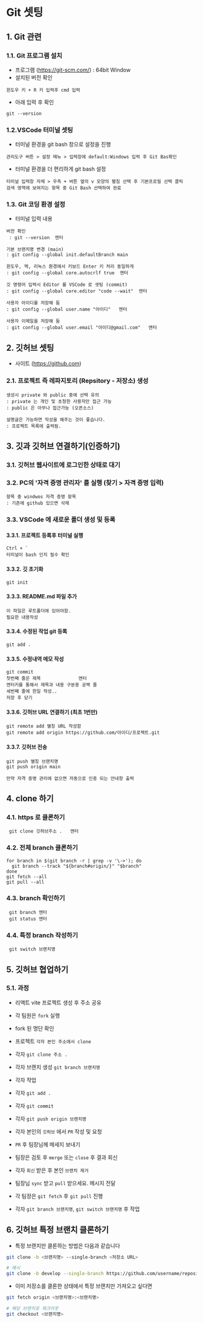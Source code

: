 # Git 셋팅

## 1. Git 관련

### 1.1. Git 프로그램 설치

- 프로그램 (https://git-scm.com/) : 64bit Window
- 설치된 버전 확인

```
윈도우 키 + R 키 입력후 cmd 입력
```

- 아래 입력 후 확인

```
git --version
```

### 1.2.VSCode 터미널 셋팅

- 터미널 환경을 git bash 창으로 설정을 진행

```
관리도구 버튼 > 설정 메뉴 > 입력창에 default:Windows 입력 후 Git Bas확인
```

- 터미널 환경을 더 편리하게 git bash 설정

```
터미널 입력창 자체 > 우측 + 버튼 옆의 v 모양의 펼침 선택 후 기본프로필 선택 클릭
검색 영역에 보여지는 항목 중 Git Bash 선택하여 완료
```

### 1.3. Git 코딩 환경 설정

- 터미널 입력 내용

```
버전 확인
 : git --version  엔터

기본 브랜치명 변경 (main)
: git config --global init.defaultBranch main

윈도우, 맥, 리눅스 환경에서 키보드 Enter 키 처리 동일하게
: git config --global core.autocrlf true  엔터

깃 명령어 입력시 Editor 를 VSCode 로 셋팅 (commit)
: git config --global core.editor "code --wait"  엔터

사용자 아이디를 저장해 둠
: git config --global user.name "아이디"   엔터

사용자 이메일을 저장해 둠
: git config --global user.email "아이디@gmail.com"   엔터

```

## 2. 깃허브 셋팅

- 사이트 (https://github.com)

### 2.1. 프로젝트 즉 레파지토리 (Repsitory - 저장소) 생성

```
생성시 private 와 public 중에 선택 유의
: private 는 개인 및 초청한 사용자만 접근 가능
: public 은 아무나 접근가능 (오픈소스)

설명글은 가능하면 작성을 해주는 것이 좋습니다.
: 프로젝트 목록에 출력됨.
```

## 3. 깃과 깃허브 연결하기(인증하기)

### 3.1. 깃허브 웹사이트에 로그인한 상태로 대기

### 3.2. PC의 '자격 증명 관리자' 를 실행 (찾기 > 자격 증명 입력)

```
항목 중 windwos 자격 증명 항목
: 기존에 github 있으면 삭제
```

### 3.3. VSCode 에 새로운 폴더 생성 및 등록

#### 3.3.1. 프로젝트 등록후 터미널 실행

```
Ctrl + `
터미널이 bash 인지 필수 확인
```

#### 3.3.2. 깃 초기화

```
git init
```

#### 3.3.3. README.md 파일 추가

```
이 파일은 루트폴더에 있어야함.
필요한 내용작성
```

#### 3.3.4. 수정된 작업 git 등록

```
git add .
```

#### 3.3.5. 수정내역 메모 작성

```
git commit
첫번째 줄은 제목              엔터
엔터키를 통해서 제목과 내용 구분용 공백 줄
세번째 줄에 한일 작성..
저장 후 닫기
```

#### 3.3.6. 깃허브 URL 연결하기 (최초 1번만)

```
git remote add 별칭 URL 작성함
git remote add origin https://github.com/아이디/프로젝트.git
```

#### 3.3.7. 깃허브 전송

```
git push 별칭 브랜치명
git push origin main

만약 자격 증명 관리에 없으면 자동으로 인증 되는 안내창 출력
```

## 4. clone 하기

### 4.1. https 로 클론하기

```
 git clone 깃허브주소 .   엔터
```

### 4.2. 전체 branch 클론하기

```
for branch in $(git branch -r | grep -v '\->'); do
  git branch --track "${branch#origin/}" "$branch"
done
git fetch --all
git pull --all
```

### 4.3. branch 확인하기

```
 git branch 엔터
 git status 엔터
```

### 4.4. 특정 branch 작성하기

```
 git switch 브랜치명
```

## 5. 깃허브 협업하기

### 5.1. 과정

- 리액트 vite 프로젝트 생성 후 주소 공유

- 각 팀원은 `fork` 실행

- fork 된 명단 확인

- 프로젝트 `각자 본인 주소에서 clone `

- 각자 `git clone 주소 .`

- 각자 브랜치 생성 `git branch 브랜치명`

- 각자 작업

- 각자 `git add .`

- 각자 `git commit`

- 각자 `git push origin 브랜치명`

- 각자 본인의 `깃허브` 에서 `PR` 작성 및 요청

- `PR` 후 팀장님께 메세지 보내기

- 팀장은 검토 후 `merge` 또는 `close` 후 결과 회신

- 각자 `회신` 받은 후 본인 `브랜치 제거`

- 팀장님 `sync` 받고 `pull` 받으세요. 메시지 전달

- 각 팀장은 `git fetch` 후 `git pull` 진행

- 각자 `git branch 브랜치명`, `git switch 브랜치명` 후 작업

## 6. 깃허브 특정 브랜치 클론하기

- 특정 브랜치만 클론하는 방법은 다음과 같습니다

```bash
git clone -b <브랜치명> --single-branch <저장소 URL>

# 예시
git clone -b develop --single-branch https://github.com/username/repository.git
```

- 이미 저장소를 클론한 상태에서 특정 브랜치만 가져오고 싶다면

```bash
git fetch origin <브랜치명>:<브랜치명>

# 해당 브랜치로 체크아웃
git checkout <브랜치명>
```
